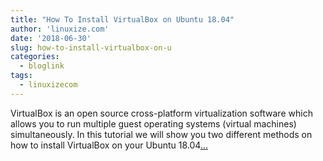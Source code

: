 ```yaml
---
title: "How To Install VirtualBox on Ubuntu 18.04"
author: 'linuxize.com'
date: '2018-06-30'
slug: how-to-install-virtualbox-on-u
categories:
  - bloglink
tags:
  - linuxizecom
---
```


VirtualBox is an open source cross-platform virtualization software which allows you to run multiple guest operating systems (virtual machines) simultaneously. In this tutorial we will show you two different methods on how to install VirtualBox on your Ubuntu 18.04[... <i class="fas fa-external-link-alt"></i>](https://linuxize.com/post/how-to-install-virtualbox-on-ubuntu-18-04/)

